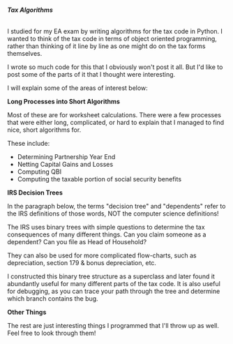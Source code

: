 ###### **Tax Algorithms**

I studied for my EA exam by writing algorithms for the tax code 
in Python.  I wanted to think of the tax code in terms of object
oriented programming, rather than thinking of it line by line as 
one might do on the tax forms themselves.

I wrote so much code for this that I obviously won't post it all.
But I'd like to post some of the parts of it that I thought were 
interesting.

I will explain some of the areas of interest below:


**Long Processes into Short Algorithms**

Most of these are for worksheet calculations.  There were a few 
processes that were either long, complicated, or hard to explain
that I managed to find nice, short algorithms for.

These include:

- Determining Partnership Year End
- Netting Capital Gains and Losses
- Computing QBI
- Computing the taxable portion of social security benefits

**IRS Decision Trees**

In the paragraph below, the terms "decision tree" and "dependents" refer
to the IRS definitions of those words, NOT the computer science definitions!

The IRS uses binary trees with simple questions to determine the 
tax consequences of many different things.  Can you claim someone
as a dependent?  Can you file as Head of Household?

They can also be used for more complicated flow-charts, such as 
depreciation, section 179 & bonus depreciation, etc.

I constructed this binary tree structure as a superclass
and later found it abundantly useful for many different parts of the
tax code.  It is also useful for debugging, as you can trace your path 
through the tree and determine which branch contains the bug.

**Other Things**

The rest are just interesting things I programmed that I'll 
throw up as well.  Feel free to look through them!
